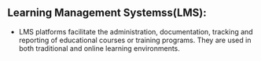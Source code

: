 ## Learning Management Systemss(LMS):
 - LMS platforms facilitate the administration, documentation, tracking and reporting of educational courses or training programs. They are used in both traditional and online learning environments.
